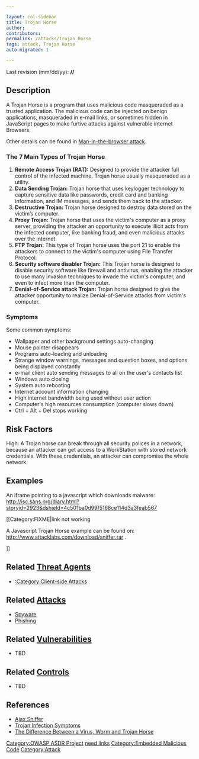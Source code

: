```yaml
---

layout: col-sidebar
title: Trojan Horse
author: 
contributors: 
permalink: /attacks/Trojan_Horse
tags: attack, Trojan Horse
auto-migrated: 1

---
```




Last revision (mm/dd/yy): **//**

## Description

A Trojan Horse is a program that uses malicious code masqueraded as a
trusted application. The malicious code can be injected on benign
applications, masqueraded in e-mail links, or sometimes hidden in
JavaScript pages to make furtive attacks against vulnerable internet
Browsers.

Other details can be found in [Man-in-the-browser
attack](Man-in-the-browser_attack "wikilink").

### The 7 Main Types of Trojan Horse

1.  **Remote Access Trojan (RAT):** Designed to provide the attacker
    full control of the infected machine. Trojan horse usually
    masqueraded as a utility.
2.  **Data Sending Trojan:** Trojan horse that uses keylogger technology
    to capture sensitive data like passwords, credit card and banking
    information, and IM messages, and sends them back to the attacker.
3.  **Destructive Trojan:** Trojan horse designed to destroy data stored
    on the victim’s computer.
4.  **Proxy Trojan:** Trojan horse that uses the victim's computer as a
    proxy server, providing the attacker an opportunity to execute
    illicit acts from the infected computer, like banking fraud, and
    even malicious attacks over the internet.
5.  **FTP Trojan:** This type of Trojan horse uses the port 21 to enable
    the attackers to connect to the victim's computer using File
    Transfer Protocol.
6.  **Security software disabler Trojan:** This Trojan horse is designed
    to disable security software like firewall and antivirus, enabling
    the attacker to use many invasion techniques to invade the victim's
    computer, and even to infect more than the computer.
7.  **Denial-of-Service attack Trojan:** Trojan horse designed to give
    the attacker opportunity to realize Denial-of-Service attacks from
    victim's computer.

### Symptoms

Some common symptoms:

  - Wallpaper and other background settings auto-changing
  - Mouse pointer disappears
  - Programs auto-loading and unloading
  - Strange window warnings, messages and question boxes, and options
    being displayed constantly
  - e-mail client auto sending messages to all on the user's contacts
    list
  - Windows auto closing
  - System auto rebooting
  - Internet account information changing
  - High internet bandwidth being used without user action
  - Computer's high resources consumption (computer slows down)
  - Ctrl + Alt + Del stops working

## Risk Factors

High: A Trojan horse can break through all security polices in a
network, because an attacker can get access to a WorkStation with stored
network credentials. With these credentials, an attacker can compromise
the whole network.

## Examples

An iframe pointing to a javascript which downloads malware:
<http://isc.sans.org/diary.html?storyid=2923&dshield=4c501ba0d99f5168ce114d3a3feab567>

\[\[Category:FIXME|link not working

A Javascript Trojan Horse example can be found on:
<http://www.attacklabs.com/download/sniffer.rar> .

\]\]

## Related [Threat Agents](Threat_Agents "wikilink")

  - [:Category:Client-side
    Attacks](:Category:Client-side_Attacks "wikilink")

## Related [Attacks](Attacks "wikilink")

  - [Spyware](Spyware "wikilink")
  - [Phishing](Phishing "wikilink")

## Related [Vulnerabilities](Vulnerabilities "wikilink")

  - TBD

## Related [Controls](Controls "wikilink")

  - TBD

## References

  - [Ajax
    Sniffer](http://myappsecurity.blogspot.com/2007/01/ajax-sniffer-prrof-of-concept.html)
  - [Trojan Infection
    Symptoms](http://hacker-eliminator.com/trojansymptoms.html)
  - [The Difference Between a Virus, Worm and Trojan
    Horse](http://www.webopedia.com/DidYouKnow/Internet/2004/virus.asp)

[Category:OWASP ASDR Project](Category:OWASP_ASDR_Project "wikilink")
[need links](Category:FIXME "wikilink") [Category:Embedded Malicious
Code](Category:Embedded_Malicious_Code "wikilink")
[Category:Attack](Category:Attack "wikilink")